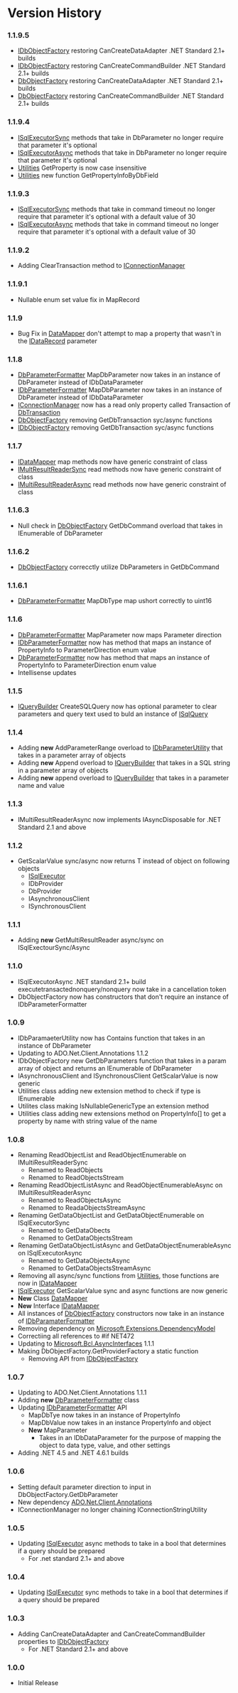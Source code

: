 Version History
===============

### 1.1.9.5

* [IDbObjectFactory](https://github.com/rgarrison12345/ADO.Net.Client/blob/master/src/ADO.Net.Client.Core/IDbObjectFactory.cs) restoring CanCreateDataAdapter .NET Standard 2.1+ builds
* [IDbObjectFactory](https://github.com/rgarrison12345/ADO.Net.Client/blob/master/src/ADO.Net.Client.Core/IDbObjectFactory.cs) restoring CanCreateCommandBuilder .NET Standard 2.1+ builds
* [DbObjectFactory](https://github.com/rgarrison12345/ADO.Net.Client/blob/master/src/ADO.Net.Client.Core/DbObjectFactory.cs) restoring CanCreateDataAdapter .NET Standard 2.1+ builds
* [DbObjectFactory](https://github.com/rgarrison12345/ADO.Net.Client/blob/master/src/ADO.Net.Client.Core/DbObjectFactory.cs) restoring CanCreateCommandBuilder .NET Standard 2.1+ builds

### 1.1.9.4

* [ISqlExecutorSync](https://github.com/rgarrison12345/ADO.Net.Client/blob/master/src/ADO.Net.Client.Core/ISqlExecutorSync.cs) methods that take in DbParameter no longer require that parameter it's optional
* [ISqlExecutorAsync](https://github.com/rgarrison12345/ADO.Net.Client/blob/master/src/ADO.Net.Client.Core/ISqlExecutorAsync.cs) methods that take in DbParameter no longer require that parameter it's optional
* [Utilities](https://github.com/rgarrison12345/ADO.Net.Client/blob/master/src/ADO.Net.Client.Core/Utilities.cs) GetProperty is now case insensitive
* [Utilities](https://github.com/rgarrison12345/ADO.Net.Client/blob/master/src/ADO.Net.Client.Core/Utilities.cs) new function GetPropertyInfoByDbField

### 1.1.9.3

* [ISqlExecutorSync](https://github.com/rgarrison12345/ADO.Net.Client/blob/master/src/ADO.Net.Client.Core/ISqlExecutorSync.cs) methods that take in command timeout no longer require that parameter it's optional with a default value of 30
* [ISqlExecutorAsync](https://github.com/rgarrison12345/ADO.Net.Client/blob/master/src/ADO.Net.Client.Core/ISqlExecutorAsync.cs) methods that take in command timeout no longer require that parameter it's optional with a default value of 30


### 1.1.9.2

* Adding ClearTransaction method to [IConnectionManager](https://github.com/rgarrison12345/ADO.Net.Client/blob/master/src/ADO.Net.Client.Core/IConnectionManager.cs)

### 1.1.9.1

* Nullable enum set value fix in MapRecord

### 1.1.9

* Bug Fix in [DataMapper](https://github.com/rgarrison12345/ADO.Net.Client/blob/master/src/ADO.Net.Client.Core/DataMapper.cs) don't attempt to map a property that wasn't in the [IDataRecord](https://docs.microsoft.com/en-us/dotnet/api/system.data.idatarecord?view=netcore-3.1) parameter

### 1.1.8

* [DbParameterFormatter](https://github.com/rgarrison12345/ADO.Net.Client/blob/master/src/ADO.Net.Client.Core/DbParameterFormatter.cs) MapDbParameter now takes in an instance of DbParameter instead of IDbDataParameter
* [IDbParameterFormatter](https://github.com/rgarrison12345/ADO.Net.Client/blob/master/src/ADO.Net.Client.Core/IDbParameterFormatter.cs) MapDbParameter now takes in an instance of DbParameter instead of IDbDataParameter
* [IConnectionManager](https://github.com/rgarrison12345/ADO.Net.Client/blob/master/src/ADO.Net.Client.Core/IConnectionManager.cs) now has a read only property called Transaction of [DbTransaction](https://docs.microsoft.com/en-us/dotnet/api/system.data.common.dbtransaction?view=netcore-3.1)
* [DbObjectFactory](https://github.com/rgarrison12345/ADO.Net.Client/blob/master/src/ADO.Net.Client.Core/DbObjectFactory.cs) removing GetDbTransaction syc/async functions
* [IDbObjectFactory](https://github.com/rgarrison12345/ADO.Net.Client/blob/master/src/ADO.Net.Client.Core/IDbObjectFactory.cs) removing GetDbTransaction syc/async functions

### 1.1.7

* [IDataMapper](https://github.com/rgarrison12345/ADO.Net.Client/blob/master/src/ADO.Net.Client.Core/IDataMapper.cs) map methods now have generic constraint of class
* [IMultResultReaderSync](https://github.com/rgarrison12345/ADO.Net.Client/blob/master/src/ADO.Net.Client.Core/IMultiResultReaderSync.cs) read methods now have generic constraint of class
* [IMultiResultReaderAsync](https://github.com/rgarrison12345/ADO.Net.Client/blob/master/src/ADO.Net.Client.Core/IMultiResultReaderAsync.cs) read methods now have generic constraint of class

### 1.1.6.3

* Null check in [DbObjectFactory](https://github.com/rgarrison12345/ADO.Net.Client/blob/master/src/ADO.Net.Client.Core/DbObjectFactory.cs) GetDbCommand overload that takes in IEnumerable of DbParameter

### 1.1.6.2

* [DbObjectFactory](https://github.com/rgarrison12345/ADO.Net.Client/blob/master/src/ADO.Net.Client.Core/DbObjectFactory.cs) correcctly utilize DbParameters in GetDbCommand

### 1.1.6.1

* [DbParameterFormatter](https://github.com/rgarrison12345/ADO.Net.Client/blob/master/src/ADO.Net.Client.Core/DbParameterFormatter.cs) MapDbType map ushort correctly to uint16

### 1.1.6

* [DbParameterFormatter](https://github.com/rgarrison12345/ADO.Net.Client/blob/master/src/ADO.Net.Client.Core/DbParameterFormatter.cs) MapParameter now maps Parameter direction
* [IDbParameterFormatter](https://github.com/rgarrison12345/ADO.Net.Client/blob/master/src/ADO.Net.Client.Core/IDbParameterFormatter.cs) now has method that maps an instance of PropertyInfo to ParameterDirection enum value
* [DbParameterFormatter](https://github.com/rgarrison12345/ADO.Net.Client/blob/master/src/ADO.Net.Client.Core/DbParameterFormatter.cs) now has method that maps an instance of PropertyInfo to ParameterDirection enum value
* Intellisense updates

### 1.1.5

* [IQueryBuilder](https://github.com/rgarrison12345/ADO.Net.Client/blob/master/src/ADO.Net.Client.Core/IQueryBuilder.cs) CreateSQLQuery now has optional parameter to clear 
  parameters and query text used to buld an instance of [ISqlQuery](https://github.com/rgarrison12345/ADO.Net.Client/blob/master/src/ADO.Net.Client.Core/ISqlQuery.cs)

### 1.1.4

* Adding **new** AddParameterRange overload to [IDbParameterUtility](https://github.com/rgarrison12345/ADO.Net.Client/blob/master/src/ADO.Net.Client.Core/IDbParameterUtility.cs) that takes in a parameter array of objects
* Adding **new** Append overload to [IQueryBuilder](https://github.com/rgarrison12345/ADO.Net.Client/blob/master/src/ADO.Net.Client.Core/IQueryBuilder.cs) that takes in a SQL string in a parameter array of objects
* Adding **new** append overload to [IQueryBuilder](https://github.com/rgarrison12345/ADO.Net.Client/blob/master/src/ADO.Net.Client.Core/IQueryBuilder.cs) that takes in a parameter name and value

### 1.1.3

* IMultiResultReaderAsync now implements IAsyncDisposable for .NET Standard 2.1 and above

### 1.1.2

* GetScalarValue sync/async now returns T instead of object on following objects
  * [ISqlExecutor](https://github.com/rgarrison12345/ADO.Net.Client/blob/master/src/ADO.Net.Client.Core/ISqlExecutor.cs)
  * IDbProvider
  * DbProvider
  * IAsynchronousClient
  * ISynchronousClient

### 1.1.1

* Adding **new** GetMultiResultReader async/sync on ISqlExectourSync/Async

### 1.1.0

* ISqlExecutorAsync .NET standard 2.1+ build executetransactednonquery/nonquery now take in a cancellation token
* DbObjectFactory now has constructors that don't require an instance of IDbParameterFormatter


### 1.0.9

* IDbParamaeterUtility now has Contains function that takes in an instance of DbParameter
* Updating to ADO.Net.Client.Annotations 1.1.2
* IDbObjectFactory new GetDbParameters function that takes in a param array of object
  and returns an IEnumerable of DbParameter
* IAsynchronousClient and ISynchronousClient GetScalarValue is now generic
* Utilities class adding new extension method to check if type is IEnumerable
* Utilites class making IsNullableGenericType an extension method
* Utilities class adding new extensions method on PropertyInfo[] to get a property by name with string value of the name

### 1.0.8

* Renaming ReadObjectList and ReadObjectEnumerable on IMultiResultReaderSync
  * Renamed to ReadObjects
  * Renamed to ReadObjectsStream
* Renaming ReadObjectListAsync and ReadObjectEnumerableAsync on IMultiResultReaderAsync
  * Renamed to ReadObjectsAsync
  * Renamed to ReadaObjectsStreamAsync
* Renaming GetDataObjectList and GetDataObjectEnumerable on ISqlExecutorSync
  * Renamed to GetDataObects
  * Renamed to GetDataObjectsStream
* Renaming GetDataObjectListAsync and GetDataObjectEnumerableAsync on ISqlExecutorAsync
  * Renamed to GetDataObjectsAsync
  * Renamed to GetDataObjectsStreamAsync
* Removing all async/sync functions from [Utilities](https://github.com/rgarrison12345/ADO.Net.Client/blob/master/src/ADO.Net.Client.Core/Utilities.cs), those functions are now in [IDataMapper](https://github.com/rgarrison12345/ADO.Net.Client/blob/master/src/ADO.Net.Client.Core/IDataMapper.cs)
* [ISqlExecutor](https://github.com/rgarrison12345/ADO.Net.Client/blob/master/src/ADO.Net.Client.Core/ISqlExecutor.cs) GetScalarValue sync and async functions are now generic
* **New** Class [DataMapper](https://github.com/rgarrison12345/ADO.Net.Client/blob/master/src/ADO.Net.Client.Core/DataMapper.cs)
* **New** Interface [IDataMapper](https://github.com/rgarrison12345/ADO.Net.Client/blob/master/src/ADO.Net.Client.Core/IDataMapper.cs)
* All instances of [DbObjectFactory](https://github.com/rgarrison12345/ADO.Net.Client/blob/master/src/ADO.Net.Client.Core/DbObjectFactory.cs) constructors now take in an instance of [IDbParamaterFormatter](https://github.com/rgarrison12345/ADO.Net.Client/blob/master/src/ADO.Net.Client.Core/IDbParameterFormatter.cs)
* Removing dependency on [Microsoft.Extensions.DependencyModel](https://www.nuget.org/packages/Microsoft.Extensions.DependencyModel)
* Correctiing all references to #if NET472
* Updating to [Microsoft.Bcl.AsyncInterfaces](https://www.nuget.org/packages/Microsoft.Bcl.AsyncInterfaces/) 1.1.1
* Making DbObjectFactory.GetProviderFactory a static function
  * Removing API from [IDbObjectFactory](https://github.com/rgarrison12345/ADO.Net.Client/blob/master/src/ADO.Net.Client.Core/IDbObjectFactory.cs)

### 1.0.7

* Updating to ADO.Net.Client.Annotations 1.1.1
* Adding **new** [DbParameterFormatter](https://github.com/rgarrison12345/ADO.Net.Client/blob/master/src/ADO.Net.Client.Core/DbParameterFormatter.cs) class
* Updating [IDbParameterFormatter](https://github.com/rgarrison12345/ADO.Net.Client/blob/master/src/ADO.Net.Client.Core/IDbParameterFormatter.cs) API
  * MapDbTye now takes in an instance of PropertyInfo
  * MapDbValue now takes in an instance PropertyInfo and object
  * **New** MapParameter
    * Takes in an IDbDataParameter for the purpose of mapping the object to data type, value, and other settings
* Adding .NET 4.5 and .NET 4.6.1 builds

### 1.0.6

* Setting default parameter direction to input in DbObjectFactory.GetDbParameter
* New dependency [ADO.Net.Client.Annotations](https://www.nuget.org/packages/ADO.Net.Client.Annotations/)
* IConnectionManager no longer chaining IConnectionStringUtility 
  
### 1.0.5

* Updating [ISqlExecutor](https://github.com/rgarrison12345/ADO.Net.Client/blob/master/src/ADO.Net.Client.Core/ISqlExecutorAsync.cs) async methods to take in a bool that determines 
  if a query should be prepared
  * For .net standard 2.1+ and above

### 1.0.4

* Updating [ISqlExecutor](https://github.com/rgarrison12345/ADO.Net.Client/blob/master/src/ADO.Net.Client.Core/ISqlExecutorSync.cs) sync methods to take in a bool that determines if a query should be prepared

### 1.0.3
* Adding CanCreateDataAdapter and CanCreateCommandBuilder
  properties to [IDbObjectFactory](https://github.com/rgarrison12345/ADO.Net.Client/blob/master/src/ADO.Net.Client.Core/IDbObjectFactory.cs) 
    * For .NET Standard 2.1+ and above

### 1.0.0

* Initial Release